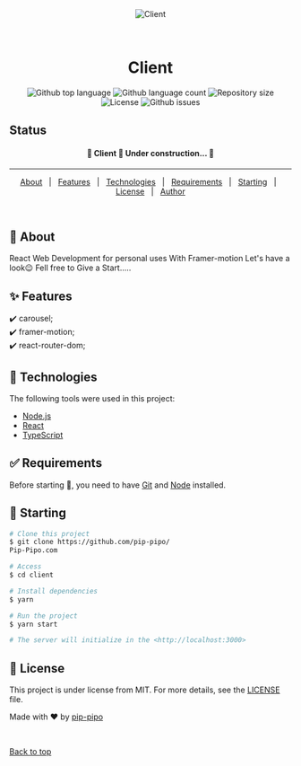 <div align="center" id="top"> 
  <img src="https://avatars.githubusercontent.com/u/69667157?s=460&u=b3c95f91be2b4fdbd1ea91cc18ec796fd64268af&v=4" alt="Client" />

&#xa0;

  <!-- <a href="https://client.netlify.app">Demo</a> -->
</div>

<h1 align="center">Client</h1>

<p align="center">
  <img alt="Github top language" src="https://img.shields.io/github/languages/top/pip-pipo/
Pip-Pipo.com?color=56BEB8">
<img alt="Github language count" src="https://img.shields.io/github/languages/count/pip-pipo/
Pip-Pipo.com?color=56BEB8">
<img alt="Repository size" src="https://img.shields.io/github/repo-size/pip-pipo/
Pip-Pipo.com?color=56BEB8">
<img alt="License" src="https://img.shields.io/github/license/pip-pipo/
Pip-Pipo.com?color=56BEB8">
 <img alt="Github issues" src="https://img.shields.io/github/issues/pip-pipo/
Pip-Pipo.com?color=56BEB8">

</p>

## Status

<h4 align="center">
	🚧  Client 🚀 Under construction...  🚧
</h4>

<hr>

<p align="center">
  <a href="#dart-about">About</a> &#xa0; | &#xa0; 
  <a href="#sparkles-features">Features</a> &#xa0; | &#xa0;
  <a href="#rocket-technologies">Technologies</a> &#xa0; | &#xa0;
  <a href="#white_check_mark-requirements">Requirements</a> &#xa0; | &#xa0;
  <a href="#checkered_flag-starting">Starting</a> &#xa0; | &#xa0;
  <a href="#memo-license">License</a> &#xa0; | &#xa0;
  <a href="https://github.com/pip-pipo" target="_blank">Author</a>
</p>

<br>

## :dart: About

React Web Development for personal uses With Framer-motion Let's have a look😉
Fell free to Give a Start.....

## :sparkles: Features

:heavy_check_mark: carousel;\
:heavy_check_mark: framer-motion;\
:heavy_check_mark: react-router-dom;

## :rocket: Technologies

The following tools were used in this project:


- [Node.js](https://nodejs.org/en/)
- [React](https://pt-br.reactjs.org/)
- [TypeScript](https://www.typescriptlang.org/)

## :white_check_mark: Requirements

Before starting :checkered_flag:, you need to have [Git](https://git-scm.com) and [Node](https://nodejs.org/en/) installed.

## :checkered_flag: Starting

```bash
# Clone this project
$ git clone https://github.com/pip-pipo/
Pip-Pipo.com

# Access
$ cd client

# Install dependencies
$ yarn

# Run the project
$ yarn start

# The server will initialize in the <http://localhost:3000>
```

## :memo: License

This project is under license from MIT. For more details, see the [LICENSE](LICENSE.md) file.

Made with :heart: by <a href="https://github.com/pip-pipo" target="_blank">pip-pipo</a>

&#xa0;

<a href="#top">Back to top</a>
